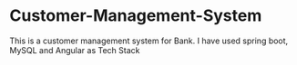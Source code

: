 # Customer-Management-System
This is a customer management system for Bank. I have used spring boot, MySQL and Angular as Tech Stack 
